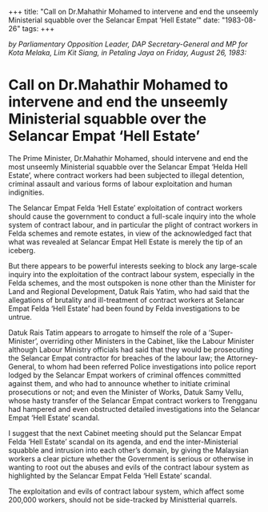 +++ 
title: "Call on Dr.Mahathir Mohamed to intervene and end the unseemly Ministerial squabble over the Selancar Empat ‘Hell Estate’"
date: "1983-08-26"
tags:
+++

_by Parliamentary Opposition Leader, DAP Secretary-General and MP for Kota Melaka, Lim Kit Siang, in Petaling Jaya on Friday, August 26, 1983:_

# Call on Dr.Mahathir Mohamed to intervene and end the unseemly Ministerial squabble over the Selancar Empat ‘Hell Estate’

The Prime Minister, Dr.Mahathir Mohamed, should intervene and end the most unseemly Ministerial squabble over the Selancar Empat ‘Helda Hell Estate’, where contract workers had been subjected to illegal detention, criminal assault and various forms of labour exploitation and human indignities.</u>

The Selancar Empat Felda ‘Hell Estate’ exploitation of contract workers should cause the government to conduct a full-scale inquiry into the whole system of contract labour, and in particular the plight of contract workers in Felda schemes and remote estates, in view of the acknowledged fact that what was revealed at Selancar Empat Hell Estate is merely the tip of an iceberg.

But there appears to be powerful interests seeking to block any large-scale inquiry into the exploitation of the contract labour system, especially in the Felda schemes, and the most outspoken is none other than the Minister for Land and Regional Development, Datuk Rais Yatim, who had said that the allegations of brutality and ill-treatment of contract workers at Selancar Empat Felda ‘Hell Estate’ had been found by Felda investigations to be untrue.

Datuk Rais Tatim appears to arrogate to himself the role of a ‘Super-Minister’, overriding other Ministers in the Cabinet, like the Labour Minister although Labour Ministry officials had said that they would be prosecuting the Selancar Empat contractor for breaches of the labour law; the Attorney-General, to whom had been referred Police investigations into police report lodged by the Selancar Empat workers of criminal offences committed against them, and who had to announce whether to initiate criminal prosecutions or not; and even the Minister of Works, Datuk Samy Vellu, whose hasty transfer of the Selancar Empat contract workers to Trengganu had hampered and even obstructed detailed investigations into the Selancar Empat ‘Hell Estate’ scandal.

I suggest that the next Cabinet meeting should put the Selancar Empat Felda ‘Hell Estate’ scandal on its agenda, and end the inter-Ministerial squabble and intrusion into each other’s domain, by giving the Malaysian workers a clear picture whether the Government is serious or otherwise in wanting to root out the abuses and evils of the contract labour system as highlighted by the Selancar Empat Felda ‘Hell Estate’ scandal.

The exploitation and evils of contract labour system, which affect some 200,000 workers, should not be side-tracked by Ministterial quarrels.     
 
